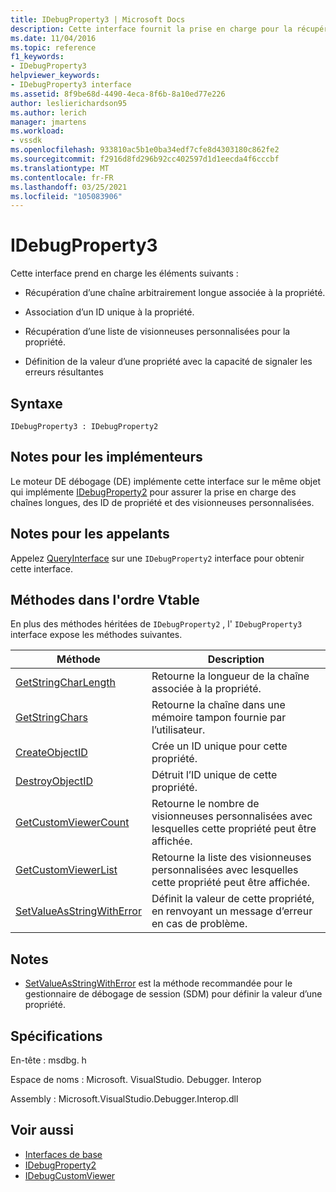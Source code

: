 ```yaml
---
title: IDebugProperty3 | Microsoft Docs
description: Cette interface fournit la prise en charge pour la récupération d’une chaîne arbitrairement longue associée à la propriété, en associant un ID unique à la propriété, en extrayant une liste de visionneuses personnalisées pour la propriété, en définissant la valeur d’une propriété avec la capacité de signaler les erreurs résultantes.
ms.date: 11/04/2016
ms.topic: reference
f1_keywords:
- IDebugProperty3
helpviewer_keywords:
- IDebugProperty3 interface
ms.assetid: 8f9be68d-4490-4eca-8f6b-8a10ed77e226
author: leslierichardson95
ms.author: lerich
manager: jmartens
ms.workload:
- vssdk
ms.openlocfilehash: 933810ac5b1e0ba34edf7cfe8d4303180c862fe2
ms.sourcegitcommit: f2916d8fd296b92cc402597d1d1eecda4f6cccbf
ms.translationtype: MT
ms.contentlocale: fr-FR
ms.lasthandoff: 03/25/2021
ms.locfileid: "105083906"
---
```

# <a name="idebugproperty3"></a>IDebugProperty3
Cette interface prend en charge les éléments suivants :

- Récupération d’une chaîne arbitrairement longue associée à la propriété.

- Association d’un ID unique à la propriété.

- Récupération d’une liste de visionneuses personnalisées pour la propriété.

- Définition de la valeur d’une propriété avec la capacité de signaler les erreurs résultantes

## <a name="syntax"></a>Syntaxe

```
IDebugProperty3 : IDebugProperty2
```

## <a name="notes-for-implementers"></a>Notes pour les implémenteurs
 Le moteur DE débogage (DE) implémente cette interface sur le même objet qui implémente [IDebugProperty2](../../../extensibility/debugger/reference/idebugproperty2.md) pour assurer la prise en charge des chaînes longues, des ID de propriété et des visionneuses personnalisées.

## <a name="notes-for-callers"></a>Notes pour les appelants
 Appelez [QueryInterface](/cpp/atl/queryinterface) sur une `IDebugProperty2` interface pour obtenir cette interface.

## <a name="methods-in-vtable-order"></a>Méthodes dans l'ordre Vtable
 En plus des méthodes héritées de `IDebugProperty2` , l' `IDebugProperty3` interface expose les méthodes suivantes.

|Méthode|Description|
|------------|-----------------|
|[GetStringCharLength](../../../extensibility/debugger/reference/idebugproperty3-getstringcharlength.md)|Retourne la longueur de la chaîne associée à la propriété.|
|[GetStringChars](../../../extensibility/debugger/reference/idebugproperty3-getstringchars.md)|Retourne la chaîne dans une mémoire tampon fournie par l’utilisateur.|
|[CreateObjectID](../../../extensibility/debugger/reference/idebugproperty3-createobjectid.md)|Crée un ID unique pour cette propriété.|
|[DestroyObjectID](../../../extensibility/debugger/reference/idebugproperty3-destroyobjectid.md)|Détruit l’ID unique de cette propriété.|
|[GetCustomViewerCount](../../../extensibility/debugger/reference/idebugproperty3-getcustomviewercount.md)|Retourne le nombre de visionneuses personnalisées avec lesquelles cette propriété peut être affichée.|
|[GetCustomViewerList](../../../extensibility/debugger/reference/idebugproperty3-getcustomviewerlist.md)|Retourne la liste des visionneuses personnalisées avec lesquelles cette propriété peut être affichée.|
|[SetValueAsStringWithError](../../../extensibility/debugger/reference/idebugproperty3-setvalueasstringwitherror.md)|Définit la valeur de cette propriété, en renvoyant un message d’erreur en cas de problème.|

## <a name="remarks"></a>Notes
- [SetValueAsStringWithError](../../../extensibility/debugger/reference/idebugproperty3-setvalueasstringwitherror.md) est la méthode recommandée pour le gestionnaire de débogage de session (SDM) pour définir la valeur d’une propriété.

## <a name="requirements"></a>Spécifications
 En-tête : msdbg. h

 Espace de noms : Microsoft. VisualStudio. Debugger. Interop

 Assembly : Microsoft.VisualStudio.Debugger.Interop.dll

## <a name="see-also"></a>Voir aussi
- [Interfaces de base](../../../extensibility/debugger/reference/core-interfaces.md)
- [IDebugProperty2](../../../extensibility/debugger/reference/idebugproperty2.md)
- [IDebugCustomViewer](../../../extensibility/debugger/reference/idebugcustomviewer.md)
